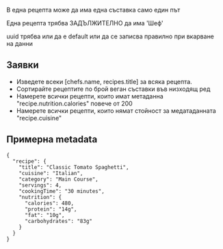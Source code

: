 В една рецепта може да има една съставка само един път

Една рецепта трябва ЗАДЪЛЖИТЕЛНО да има 'Шеф'

uuid трябва или да е default или да се записва правилно при вкарване на данни


## Заявки
- Изведете всеки [chefs.name, recipes.title] за всяка рецепта.
- Сортирайте рецептите по брой веган съставки във низходящ ред
- Намерете всички рецепти, които имат метаданна "recipe.nutrition.calories" повече от 200
- Намерете всички рецепти, които нямат стойност за медатаданната "recipe.cuisine"

## Примерна metadata
```
{
  "recipe": {
    "title": "Classic Tomato Spaghetti",
    "cuisine": "Italian",
    "category": "Main Course",
    "servings": 4,
    "cookingTime": "30 minutes",
    "nutrition": {
      "calories": 480,
      "protein": "14g",
      "fat": "10g",
      "carbohydrates": "83g"
    }
  }
}
```